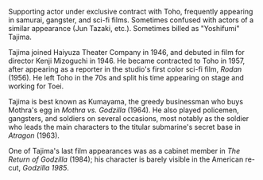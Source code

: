<!-- Yoshibumi Tajima -->

Supporting actor under exclusive contract with Toho, frequently appearing in samurai, gangster, and sci-fi films. Sometimes confused with actors of a similar appearance (Jun Tazaki, etc.). Sometimes billed as "Yoshifumi" Tajima.

Tajima joined Haiyuza Theater Company in 1946, and debuted in film for director Kenji Mizoguchi in 1946. He became contracted to Toho in 1957, after appearing as a reporter in the studio's first color sci-fi film, _Rodan_ (1956). He left Toho in the 70s and split his time appearing on stage and working for Toei.

Tajima is best known as Kumayama, the greedy businessman who buys Mothra's egg in _Mothra vs. Godzilla_ (1964). He also played policemen, gangsters, and soldiers on several occasions, most notably as the soldier who leads the main characters to the titular submarine's secret base in _Atragon_ (1963).

One of Tajima's last film appearances was as a cabinet member in _The Return of Godzilla_ (1984); his character is barely visible in the American re-cut, _Godzilla 1985_.
